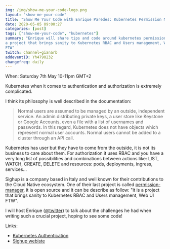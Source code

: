 ```yaml
---
img: /img/show-me-your-code-logo.png
layout: "show-me-your-code"
title: "Show Me Your Code with Enrique Paredes: Kubernetes Permission Manager"
date: 2020-05-05 09:00:27
categories: [post]
tags: ["show-me-your-code", "kubernetes"]
summary: "Enrique will share tips and code around kubernetes permission manager
a project that brings sanity to Kubernetes RBAC and Users management, Web UI
FTW"
twitch: channel=gianarb
addeventID: Yh4790232
changefreq: daily
---
```


When: Saturday 7th May 10-11pm GMT+2

Kubernetes when it comes to authentication and authorization is extremely
complicated.

I think its philosophy is well described in  the documentation:

> Normal users are assumed to be managed by an outside, independent service. An
> admin distributing private keys, a user store like Keystone or Google
> Accounts, even a file with a list of usernames and passwords. In this regard,
> Kubernetes does not have objects which represent normal user accounts. Normal
> users cannot be added to a cluster through an API call.

Kubernetes has user but they have to come from the outside, it is not its
business to care about them. For authorization it uses RBAC and you have a very
long list of possibilities and combinations between actions like: LIST, WATCH,
CREATE, DELETE and resources: pods, deployments, ingress, services...

Sighup is a company based in Italy and well known for their contributions to the
Cloud Native ecosystem. One of their last project is called
[permission-manager](https://github.com/sighupio/permission-manager), it is open
source and it can be describe as follow: "it is a project that brings sanity to
Kubernetes RBAC and Users management, Web UI FTW".

I will host Enrique ([@twitter](https://twitter.com/iknite)) to talk about the
challenges he had when writing such a crucial project, hoping to see some code!

Links:

* [Kubernetes
  Authentication](https://kubernetes.io/docs/reference/access-authn-authz/authentication/)
* [Sighup webiste](https://sighup.io/)

